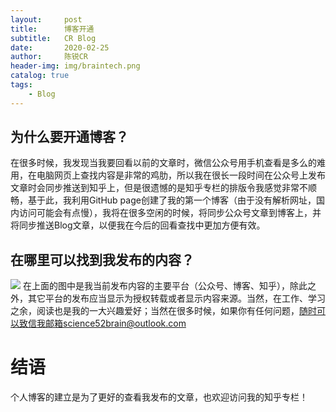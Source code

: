 ```yaml
---
layout:     post
title:      博客开通
subtitle:   CR Blog
date:       2020-02-25
author:     陈锐CR
header-img: img/braintech.png
catalog: true
tags:
    - Blog
---
```



## 为什么要开通博客？

在很多时候，我发现当我要回看以前的文章时，微信公众号用手机查看是多么的难用，在电脑网页上查找内容是非常的鸡肋，所以我在很长一段时间在公众号上发布文章时会同步推送到知乎上，但是很遗憾的是知乎专栏的排版令我感觉非常不顺畅，基于此，我利用GitHub page创建了我的第一个博客（由于没有解析网址，国内访问可能会有点慢），我将在很多空闲的时候，将同步公众号文章到博客上，并将同步推送Blog文章，以便我在今后的回看查找中更加方便有效。

## 在哪里可以找到我发布的内容？
![](https://tva1.sinaimg.cn/large/0082zybpgy1gc9qhg87i8j31ay0gwjss.jpg)
在上面的图中是我当前发布内容的主要平台（公众号、博客、知乎），除此之外，其它平台的发布应当显示为授权转载或者显示内容来源。当然，在工作、学习之余，阅读也是我的一大兴趣爱好；当然在很多时候，如果你有任何问题，随时可以致信我邮箱science52brain@outlook.com

# 结语
个人博客的建立是为了更好的查看我发布的文章，也欢迎访问我的知乎专栏！